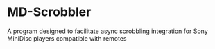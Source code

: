 # MD-Scrobbler
A program designed to facilitate async scrobbling integration for Sony MiniDisc players compatible with remotes
